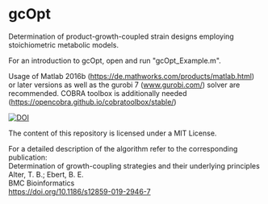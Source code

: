 # gcOpt
Determination of product-growth-coupled strain designs employing stoichiometric metabolic models.

For an introduction to gcOpt, open and run "gcOpt_Example.m".

Usage of Matlab 2016b (https://de.mathworks.com/products/matlab.html) or later versions as well as the gurobi 7 (www.gurobi.com/) solver are recommended.
COBRA toolbox is additionally needed (https://opencobra.github.io/cobratoolbox/stable/)

[![DOI](https://zenodo.org/badge/119040294.svg)](https://zenodo.org/badge/latestdoi/119040294)


The content of this repository is licensed under a MIT License.

For a detailed description of the algorithm refer to the corresponding publication:<br/>
Determination of growth-coupling strategies and their underlying principles<br/>
Alter, T. B.; Ebert, B. E.<br/>
BMC Bioinformatics<br/>
https://doi.org/10.1186/s12859-019-2946-7
